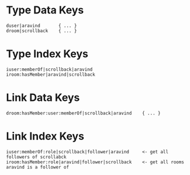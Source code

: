 # Type Data Keys
	duser|aravind		{ ... }
	droom|scrollback	{ ... }

# Type Index Keys
	iuser:memberOf|scrollback|aravind
	iroom:hasMember|aravind|scrollback

# Link Data Keys
	droom:hasMember:user:memberOf|scrollback|aravind	{ ... }

# Link Index Keys
	iuser:memberOf:role|scrollback|follower|aravind		<- get all followers of scrollabck
	iroom:hasMember:role|aravind|follower|scrollback	<- get all rooms aravind is a follower of

